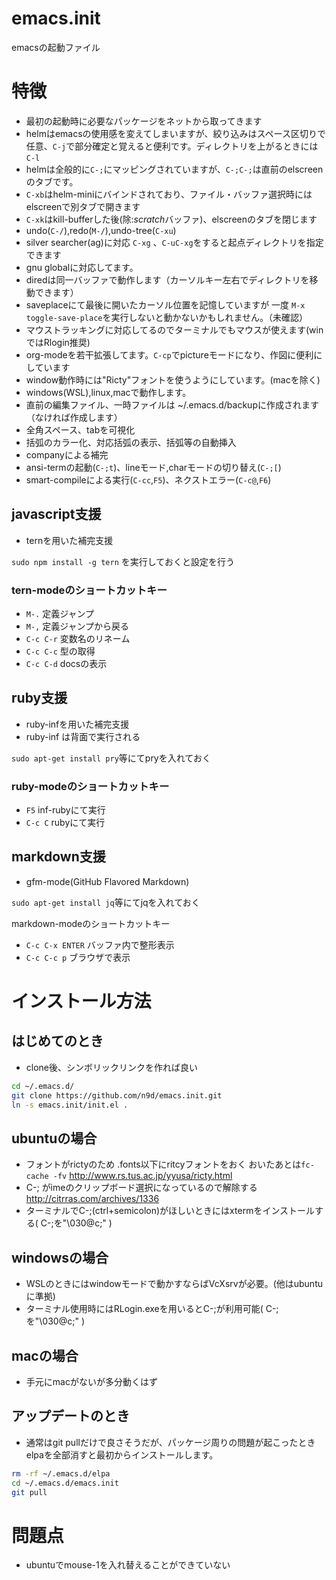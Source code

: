 # emacs.init

emacsの起動ファイル

# 特徴

- 最初の起動時に必要なパッケージをネットから取ってきます
- helmはemacsの使用感を変えてしまいますが、絞り込みはスペース区切りで任意、`C-j`で部分確定と覚えると便利です。ディレクトリを上がるときには`C-l`
- helmは全般的に`C-;`にマッピングされていますが、`C-;C-;`は直前のelscreenのタブです。
- `C-xb`はhelm-miniにバインドされており、ファイル・バッファ選択時にはelscreenで別タブで開きます
- `C-xk`はkill-bufferした後(除:*scratch*バッファ)、elscreenのタブを閉じます
- undo(`C-/`),redo(`M-/`),undo-tree(`C-xu`)
- silver searcher(ag)に対応 `C-xg` 、`C-uC-xg`をすると起点ディレクトリを指定できます
- gnu globalに対応してます。
- diredは同一バッファで動作します（カーソルキー左右でディレクトリを移動できます）
- saveplaceにて最後に開いたカーソル位置を記憶していますが 一度 `M-x toggle-save-place`を実行しないと動かないかもしれません。（未確認）
- マウストラッキングに対応してるのでターミナルでもマウスが使えます(winではRlogin推奨)
- org-modeを若干拡張してます。`C-cp`でpictureモードになり、作図に便利にしています
- window動作時には"Ricty"フォントを使うようにしています。(macを除く)
- windows(WSL),linux,macで動作します。
- 直前の編集ファイル、一時ファイルは ~/.emacs.d/backupに作成されます（なければ作成します）
- 全角スペース、tabを可視化
- 括弧のカラー化、対応括弧の表示、括弧等の自動挿入
- companyによる補完
- ansi-termの起動(`C-;t`)、lineモード,charモードの切り替え(`C-;[`)
- smart-compileによる実行(`C-cc`,`F5`)、ネクストエラー(`C-c@`,`F6`)

## javascript支援

- ternを用いた補完支援

`sudo npm install -g tern` を実行しておくと設定を行う

### tern-modeのショートカットキー

- `M-.` 定義ジャンプ
- `M-,` 定義ジャンプから戻る
- `C-c C-r` 変数名のリネーム
- `C-c C-c` 型の取得
- `C-c C-d` docsの表示


## ruby支援

- ruby-infを用いた補完支援
- ruby-inf は背面で実行される

`sudo apt-get install pry`等にてpryを入れておく

### ruby-modeのショートカットキー

- `F5` inf-rubyにて実行
- `C-c C` rubyにて実行

## markdown支援

- gfm-mode(GitHub Flavored Markdown)

`sudo apt-get install jq`等にてjqを入れておく

markdown-modeのショートカットキー

- `C-c C-x ENTER` バッファ内で整形表示
- `C-c C-c p` ブラウザで表示

# インストール方法

## はじめてのとき

- clone後、シンボリックリンクを作れば良い

```bash
cd ~/.emacs.d/
git clone https://github.com/n9d/emacs.init.git
ln -s emacs.init/init.el .
```

## ubuntuの場合

- フォントがrictyのため .fonts以下にritcyフォントをおく おいたあとは`fc-cache -fv` http://www.rs.tus.ac.jp/yyusa/ricty.html
- C-; がimeのクリップボード選択になっているので解除する http://citrras.com/archives/1336
- ターミナルでC-;(ctrl+semicolon)がほしいときにはxtermをインストールする( C-;を"\030@c;" )

## windowsの場合

- WSLのときにはwindowモードで動かすならばVcXsrvが必要。(他はubuntuに準拠)
- ターミナル使用時にはRLogin.exeを用いるとC-;が利用可能( C-;を"\030@c;" )

## macの場合

- 手元にmacがないが多分動くはず


## アップデートのとき

- 通常はgit pullだけで良さそうだが、パッケージ周りの問題が起こったときelpaを全部消すと最初からインストールします。

```bash
rm -rf ~/.emacs.d/elpa
cd ~/.emacs.d/emacs.init
git pull
```

# 問題点

- ubuntuでmouse-1を入れ替えることができていない
